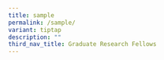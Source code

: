 ```yaml
---
title: sample
permalink: /sample/
variant: tiptap
description: ""
third_nav_title: Graduate Research Fellows
---
```


